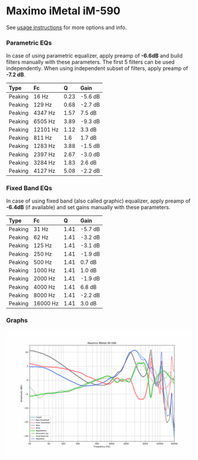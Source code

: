 # Maximo iMetal iM-590
See [usage instructions](https://github.com/jaakkopasanen/AutoEq#usage) for more options and info.

### Parametric EQs
In case of using parametric equalizer, apply preamp of **-6.6dB** and build filters manually
with these parameters. The first 5 filters can be used independently.
When using independent subset of filters, apply preamp of **-7.2 dB**.

| Type    | Fc       |    Q | Gain    |
|:--------|:---------|:-----|:--------|
| Peaking | 16 Hz    | 0.23 | -5.6 dB |
| Peaking | 129 Hz   | 0.68 | -2.7 dB |
| Peaking | 4347 Hz  | 1.57 | 7.5 dB  |
| Peaking | 6505 Hz  | 3.89 | -9.3 dB |
| Peaking | 12101 Hz | 1.12 | 3.3 dB  |
| Peaking | 811 Hz   | 1.6  | 1.7 dB  |
| Peaking | 1283 Hz  | 3.88 | -1.5 dB |
| Peaking | 2397 Hz  | 2.67 | -3.0 dB |
| Peaking | 3284 Hz  | 1.83 | 2.6 dB  |
| Peaking | 4127 Hz  | 5.08 | -2.2 dB |

### Fixed Band EQs
In case of using fixed band (also called graphic) equalizer, apply preamp of **-6.4dB**
(if available) and set gains manually with these parameters.

| Type    | Fc       |    Q | Gain    |
|:--------|:---------|:-----|:--------|
| Peaking | 31 Hz    | 1.41 | -5.7 dB |
| Peaking | 62 Hz    | 1.41 | -3.2 dB |
| Peaking | 125 Hz   | 1.41 | -3.1 dB |
| Peaking | 250 Hz   | 1.41 | -1.9 dB |
| Peaking | 500 Hz   | 1.41 | 0.7 dB  |
| Peaking | 1000 Hz  | 1.41 | 1.0 dB  |
| Peaking | 2000 Hz  | 1.41 | -1.9 dB |
| Peaking | 4000 Hz  | 1.41 | 6.8 dB  |
| Peaking | 8000 Hz  | 1.41 | -2.2 dB |
| Peaking | 16000 Hz | 1.41 | 3.0 dB  |

### Graphs
![](./Maximo%20iMetal%20iM-590.png)